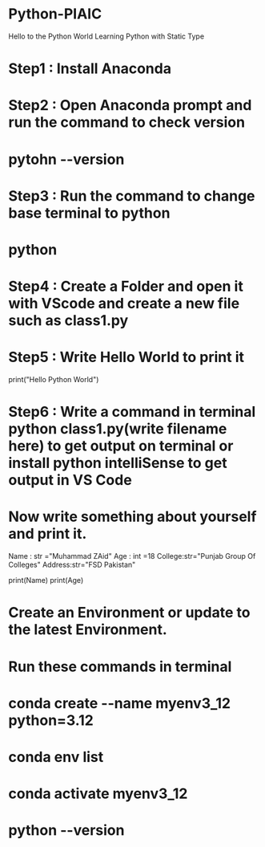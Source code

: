 # Python-PIAIC
Hello to the Python World
Learning Python with Static Type


# Step1 : Install Anaconda 
# Step2 : Open Anaconda prompt and run the command to check version
# pytohn --version
# Step3 : Run the command to change base terminal to python
# python
# Step4 : Create a Folder and open it with VScode and create a new file such as class1.py
# Step5 : Write Hello World to print it 
print("Hello Python World")
# Step6 : Write a command in terminal python class1.py(write filename here) to get output on terminal or install python intelliSense to get output in VS Code
# Now write something about yourself and print it.
Name : str ="Muhammad ZAid"
Age : int =18
College:str="Punjab Group Of Colleges"
Address:str="FSD Pakistan"

print(Name)
print(Age)

# Create an Environment or update to the latest Environment.
#  Run these commands in terminal 
#  conda create --name myenv3_12 python=3.12
#  conda env list
#  conda activate myenv3_12
#  python --version
